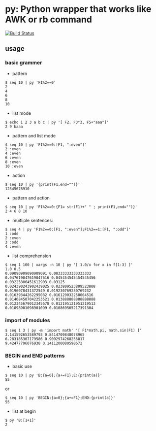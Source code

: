 # py: Python wrapper that works like AWK or rb command

[![Build Status](https://travis-ci.org/ryuichiueda/py.svg?branch=master)](https://travis-ci.org/ryuichiueda/py)

## usage 

### basic grammer

* pattern

```
$ seq 10 | py 'F1%2==0'
2
4
6
8
10
```

* list mode

```
$ echo 1 2 3 a b c | py '[ F2, F3*3, F5+"aaa"]'
2 9 baaa
```

* pattern and list mode

```
$ seq 10 | py 'F1%2==0:[F1, ":even"]'
2 :even
4 :even
6 :even
8 :even
10 :even
```

* action

```
$ seq 10 | py '{print(F1,end="")}' 
12345678910
```

* pattern and action

```
$ seq 10 | py 'F1%2==0:{F1= str(F1)+" " ; print(F1,end="")}' 
2 4 6 8 10 
```

* muitliple sentences:

```
$ seq 4 | py 'F1%2==0:[F1, ":even"];F1%2==1:[F1, ":odd"]'
1 :odd
2 :even
3 :odd
4 :even
```


* list comprehension

```
$ seq 1 100 | xargs -n 10 | py '[ 1.0/x for x in f[1:3] ]'
1.0 0.5
0.09090909090909091 0.08333333333333333
0.047619047619047616 0.045454545454545456
0.03225806451612903 0.03125
0.024390243902439025 0.023809523809523808
0.0196078431372549 0.019230769230769232
0.01639344262295082 0.016129032258064516
0.014084507042253521 0.013888888888888888
0.012345679012345678 0.012195121951219513
0.01098901098901099 0.010869565217391304
```

### import of modules

````
$ seq 1 3 | py -m 'import math' '[ F1*math.pi, math.sin(F1) ]' 
3.141592653589793 0.8414709848078965
6.283185307179586 0.9092974268256817
9.42477796076938 0.1411200080598672
````

### BEGIN and END patterns

* basic use

```
$ seq 10 | py 'B:{a=0};{a+=F1};E:{print(a)}'
55
```

or 

```
$ seq 10 | py 'BEGIN:{a=0};{a+=F1};END:{print(a)}'
55
```

* list at begin

```
$ py 'B:[1+1]'
2
```



